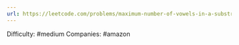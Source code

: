 ```yaml
---
url: https://leetcode.com/problems/maximum-number-of-vowels-in-a-substring-of-given-length
---
```


Difficulty: #medium
Companies: #amazon